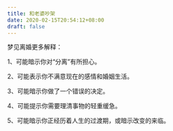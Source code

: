 ```yaml
---
title: 和老婆吵架
date: 2020-02-15T20:54:12+08:00
draft: false
---
```


梦见离婚更多解释：



1、可能暗示你对“分离”有所担心。

2、可能表示你不满意现在的感情和婚姻生活。

3、可能暗示你做了一个错误的决定。

4、可能提示你需要理清事物的轻重缓急。

5、可能暗示你正经历着人生的过渡期，或暗示改变的来临。